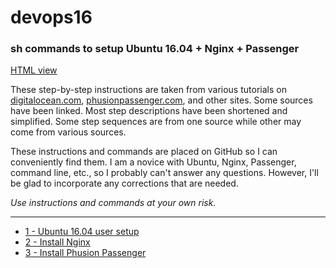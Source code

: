 # devops16
### sh commands to setup Ubuntu 16.04 + Nginx + Passenger

[HTML view](https://macfire.github.io/devops16/)

These step-by-step instructions are taken from various tutorials on [digitalocean.com](https://digitalocean.com), [phusionpassenger.com](https://www.phusionpassenger.com), and other sites. Some sources have been linked.  Most step descriptions have been shortened and simplified. Some step sequences are from one source while other may come from various sources.

These instructions and commands are placed on GitHub so I can conveniently find them. I am a novice with Ubuntu, Nginx, Passenger, command line, etc., so I probably can't answer any questions. However, I'll be glad to incorporate any corrections that are needed.

_Use instructions and commands at your own risk._

---

* [1 - Ubuntu 16.04 user setup](devops16_1_ubuntu16_setup.md)
* [2 - Install Nginx](devops16_2_install_nginx.md)
* [3 - Install Phusion Passenger](devops16_3_install_phusionpassenger.md)
